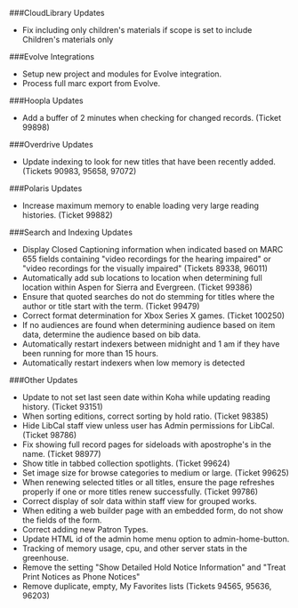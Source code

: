 ###CloudLibrary Updates
- Fix including only children's materials if scope is set to include Children's materials only

###Evolve Integrations
- Setup new project and modules for Evolve integration. 
- Process full marc export from Evolve.

###Hoopla Updates
- Add a buffer of 2 minutes when checking for changed records. (Ticket 99898)

###Overdrive Updates
- Update indexing to look for new titles that have been recently added. (Tickets 90983, 95658, 97072) 

###Polaris Updates
- Increase maximum memory to enable loading very large reading histories. (Ticket 99882) 

###Search and Indexing Updates
- Display Closed Captioning information when indicated based on MARC 655 fields containing "video recordings for the hearing impaired" or "video recordings for the visually impaired" (Tickets 89338, 96011)
- Automatically add sub locations to location when determining full location within Aspen for Sierra and Evergreen. (Ticket 99386)
- Ensure that quoted searches do not do stemming for titles where the author or title start with the term. (Ticket 99479)
- Correct format determination for Xbox Series X games. (Ticket 100250)
- If no audiences are found when determining audience based on item data, determine the audience based on bib data.   
- Automatically restart indexers between midnight and 1 am if they have been running for more than 15 hours. 
- Automatically restart indexers when low memory is detected

###Other Updates
- Update to not set last seen date within Koha while updating reading history. (Ticket 93151)
- When sorting editions, correct sorting by hold ratio. (Ticket 98385)
- Hide LibCal staff view unless user has Admin permissions for LibCal. (Ticket 98786)
- Fix showing full record pages for sideloads with apostrophe's in the name. (Ticket 98977)
- Show title in tabbed collection spotlights. (Ticket 99624)
- Set image size for browse categories to medium or large. (Ticket 99625)
- When renewing selected titles or all titles, ensure the page refreshes properly if one or more titles renew successfully.  (Ticket 99786)
- Correct display of solr data within staff view for grouped works.
- When editing a web builder page with an embedded form, do not show the fields of the form. 
- Correct adding new Patron Types.
- Update HTML id of the admin home menu option to admin-home-button.
- Tracking of memory usage, cpu, and other server stats in the greenhouse.
- Remove the setting "Show Detailed Hold Notice Information" and "Treat Print Notices as Phone Notices"
- Remove duplicate, empty, My Favorites lists (Tickets 94565, 95636, 96203)